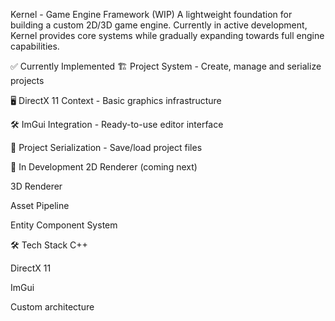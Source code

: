 Kernel - Game Engine Framework (WIP)
A lightweight foundation for building a custom 2D/3D game engine. Currently in active development, Kernel provides core systems while gradually expanding towards full engine capabilities.

✅ Currently Implemented
🏗️ Project System - Create, manage and serialize projects

🖥️ DirectX 11 Context - Basic graphics infrastructure

🛠️ ImGui Integration - Ready-to-use editor interface

📁 Project Serialization - Save/load project files

🔧 In Development
2D Renderer (coming next)

3D Renderer

Asset Pipeline

Entity Component System


🛠️ Tech Stack
C++

DirectX 11

ImGui

Custom architecture
